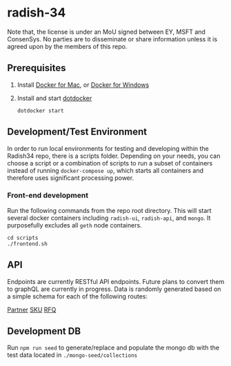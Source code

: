 # radish-34

Note that, the license is under an MoU signed between EY, MSFT and ConsenSys. No parties are to disseminate or share information unless it is agreed upon by the members of this repo.

## Prerequisites

1.  Install [Docker for Mac](https://www.docker.com/docker-mac), or
    [Docker for Windows](https://www.docker.com/docker-windows)

1.  Install and start [dotdocker](https://github.com/aj-may/dotdocker)

    `dotdocker start`

## Development/Test Environment
In order to run local environments for testing and developing within the Radish34 repo, there is a scripts folder. Depending on your needs, you can choose a script or a combination of scripts to run a subset of containers instead of running `docker-compose up`, which starts all containers and therefore uses significant processing power.

### Front-end development
Run the following commands from the repo root directory. This will start several docker containers including `radish-ui`, `radish-api`, and `mongo`. It purposefully excludes all `geth` node containers.
```
cd scripts
./frontend.sh
```

## API

Endpoints are currently RESTful API endpoints. Future plans to convert them to graphQL are currently in progress. Data is randomly generated based on a simple schema for each of the following routes:

[Partner](http://radish-api.docker/partner)
[SKU](http://radish-api.docker/sku)
[RFQ](http://radish-api.docker/rfq)

## Development DB

Run `npm run seed` to generate/replace and populate the mongo db with the test data located in `./mongo-seed/collections`
